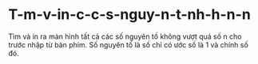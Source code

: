 # T-m-v-in-c-c-s-nguy-n-t-nh-h-n-n
Tìm và in ra màn hình tất cả các số nguyên tố không vượt quá số n cho trước nhập từ bàn phím. Số nguyên tố là số chỉ có ước số là 1 và chính số đó.
